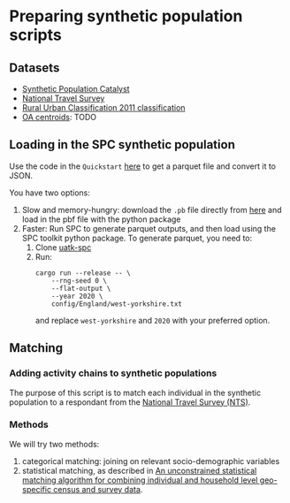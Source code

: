 # Preparing synthetic population scripts

## Datasets
- [Synthetic Population Catalyst](https://github.com/alan-turing-institute/uatk-spc/blob/55-output-formats-python/python/README.md)
- [National Travel Survey](https://beta.ukdataservice.ac.uk/datacatalogue/studies/study?id=5340)
- [Rural Urban Classification 2011 classification](https://geoportal.statistics.gov.uk/datasets/53360acabd1e4567bc4b8d35081b36ff/about)
- [OA centroids](): TODO

## Loading in the SPC synthetic population

Use the code in the `Quickstart` [here](https://github.com/alan-turing-institute/uatk-spc/blob/55-output-formats-python/python/README.md)
to get a parquet file and convert it to JSON.

You have two options:
1. Slow and memory-hungry: download the `.pb` file directly from [here](https://alan-turing-institute.github.io/uatk-spc/using_england_outputs.html)
    and load in the pbf file with the python package
2. Faster: Run SPC to generate parquet outputs, and then load using the SPC toolkit python package. To generate parquet, you need to:
    1. Clone [uatk-spc](https://github.com/alan-turing-institute/uatk-spc/tree/main/docs)
    2. Run:
        ```shell
        cargo run --release -- \
            --rng-seed 0 \
            --flat-output \
            --year 2020 \
            config/England/west-yorkshire.txt
        ```
        and replace `west-yorkshire` and `2020` with your preferred option.


## Matching
### Adding activity chains to synthetic populations
The purpose of this script is to match each individual in the synthetic population to a respondant from the [National Travel Survey (NTS)](https://beta.ukdataservice.ac.uk/datacatalogue/studies/study?id=5340).

### Methods
We will try two methods:
   1. categorical matching: joining on relevant socio-demographic variables
   2.  statistical matching, as described in [An unconstrained statistical matching algorithm for combining individual and household level geo-specific census and survey data](https://doi.org/10.1016/j.compenvurbsys.2016.11.003).
